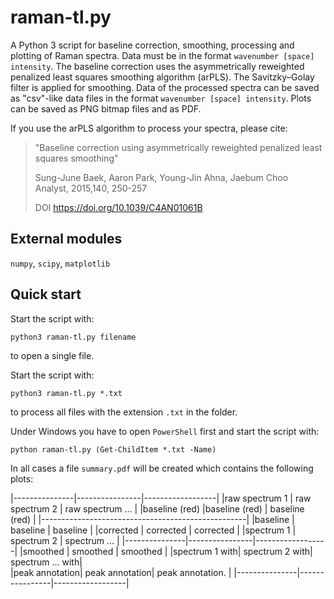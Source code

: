 # raman-tl.py
A Python 3 script for baseline correction, smoothing, processing and plotting of Raman spectra. Data must be in the format `wavenumber [space] intensity`. The baseline correction uses the asymmetrically reweighted penalized least squares smoothing algorithm (arPLS). The Savitzky–Golay filter is applied for smoothing. Data of the processed spectra can be saved as "csv"-like data files in the format `wavenumber [space] intensity`. Plots can be saved as PNG bitmap files and as PDF.

If you use the arPLS algorithm to process your spectra, please cite:

> "Baseline correction using asymmetrically reweighted penalized least squares smoothing"
> 
> Sung-June Baek, Aaron Park, Young-Jin Ahna, Jaebum Choo  
> Analyst, 2015,140, 250-257
> 
> DOI	https://doi.org/10.1039/C4AN01061B



## External modules
 `numpy`,  `scipy`,  `matplotlib`
 
## Quick start
 Start the script with:
```console
python3 raman-tl.py filename
```
to open a single file.

Start the script with:
```console
python3 raman-tl.py *.txt
```
to process all files with the extension  `.txt` in the folder.

Under Windows you have to open `PowerShell` first and start the script with:
```console
python raman-tl.py (Get-ChildItem *.txt -Name)
```

In all cases a file `summary.pdf` will be created which contains the following plots:

|---------------|----------------|------------------|
|raw spectrum 1 | raw spectrum 2 | raw spectrum ... |
|baseline (red) |baseline (red)  | baseline (red)   |
|---------------------------------------------------|
|baseline       | baseline       | baseline         |
|corrected      | corrected      | corrected        |
|spectrum 1     | spectrum 2     | spectrum ...     |
|---------------|----------------|------------------|
|smoothed       | smoothed       | smoothed         |
|spectrum 1 with| spectrum 2 with| spectrum ... with|         
|peak annotation| peak annotation| peak annotation. |
|---------------|----------------|------------------|
